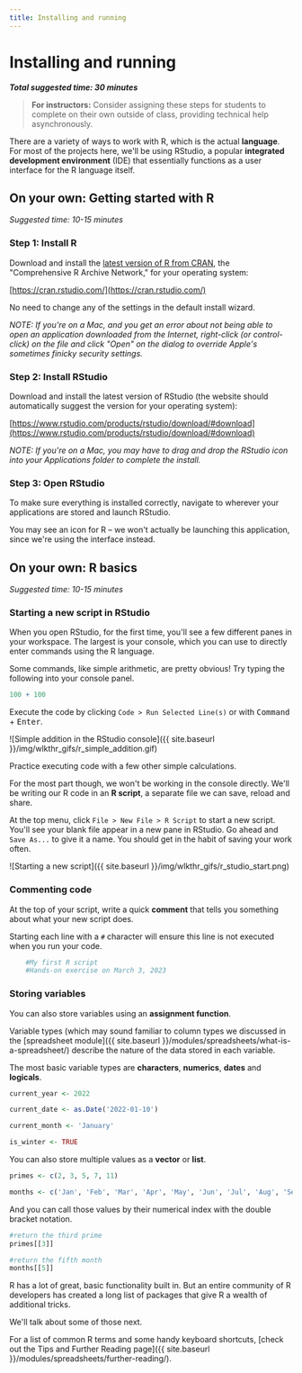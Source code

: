 ```yaml
---
title: Installing and running
---
```


# Installing and running

***Total suggested time: 30 minutes***

> **For instructors:** Consider assigning these steps for students to complete on their own outside of class, providing technical help asynchronously.

There are a variety of ways to work with R, which is the actual __language__. For most of the projects here, we'll be using RStudio, a popular **integrated development environment** (IDE) that essentially functions as a user interface for the R language itself.

## On your own: Getting started with R

*Suggested time: 10-15 minutes*

### Step 1: Install R

Download and install the [latest version of R from CRAN](https://cran.rstudio.com/), the "Comprehensive R Archive Network," for your operating system:

[https://cran.rstudio.com/](https://cran.rstudio.com/)

No need to change any of the settings in the default install wizard.

*NOTE: If you're on a Mac, and you get an error about not being able to open an application downloaded from the Internet, right-click (or control-click) on the file and click "Open" on the dialog to override Apple's sometimes finicky security settings.*

### Step 2: Install RStudio

Download and install the latest version of RStudio (the website should automatically suggest the version for your operating system):

[https://www.rstudio.com/products/rstudio/download/#download](https://www.rstudio.com/products/rstudio/download/#download)

*NOTE: If you're on a Mac, you may have to drag and drop the RStudio icon into your Applications folder to complete the install.*

### Step 3: Open RStudio

To make sure everything is installed correctly, navigate to wherever your applications are stored and launch RStudio.

You may see an icon for R – we won't actually be launching this application, since we're using the interface instead.

## On your own: R basics

*Suggested time: 10-15 minutes*

### Starting a new script in RStudio

When you open RStudio, for the first time, you'll see a few different panes in your workspace. The largest is your console, which you can use to directly enter commands using the R language.

Some commands, like simple arithmetic, are pretty obvious! Try typing the following into your console panel.

```R
100 + 100
```

Execute the code by clicking `Code > Run Selected Line(s)` or with <kbd>Command</kbd> + <kbd>Enter</kbd>.

![Simple addition in the RStudio console]({{ site.baseurl }}/img/wlkthr_gifs/r_simple_addition.gif)

Practice executing code with a few other simple calculations.

For the most part though, we won't be working in the console directly. We'll be writing our R code in an **R script**, a separate file we can save, reload and share.

At the top menu, click `File > New File > R Script` to start a new script. You'll see your blank file appear in a new pane in RStudio. Go ahead and `Save As...` to give it a name. You should get in the habit of saving your work often.

![Starting a new script]({{ site.baseurl }}/img/wlkthr_gifs/r_studio_start.png)

### Commenting code

At the top of your script, write a quick **comment** that tells you something about what your new script does.

Starting each line with a `#` character will ensure this line is not executed when you run your code.

```R
    #My first R script
    #Hands-on exercise on March 3, 2023
```

### Storing variables
You can also store variables using an **assignment function**.

Variable types (which may sound familiar to column types we discussed in the [spreadsheet module]({{ site.baseurl }}/modules/spreadsheets/what-is-a-spreadsheet/) describe the nature of the data stored in each variable.

The most basic variable types are **characters**, **numerics**, **dates** and **logicals**. 

```R
current_year <- 2022

current_date <- as.Date('2022-01-10')

current_month <- 'January'

is_winter <- TRUE
```

You can also store multiple values as a **vector** or **list**.

```R
primes <- c(2, 3, 5, 7, 11)

months <- c('Jan', 'Feb', 'Mar', 'Apr', 'May', 'Jun', 'Jul', 'Aug', 'Sep', 'Oct', 'Nov', 'Dec')
```

And you can call those values by their numerical index with the double bracket notation.

```R
#return the third prime
primes[[3]]

#return the fifth month
months[[5]]
```

R has a lot of great, basic functionality built in. But an entire community of R developers has created a long list of packages that give R a wealth of additional tricks.

We'll talk about some of those next.

For a list of common R terms and some handy keyboard shortcuts, [check out the Tips and Further Reading page]({{ site.baseurl }}/modules/spreadsheets/further-reading/).